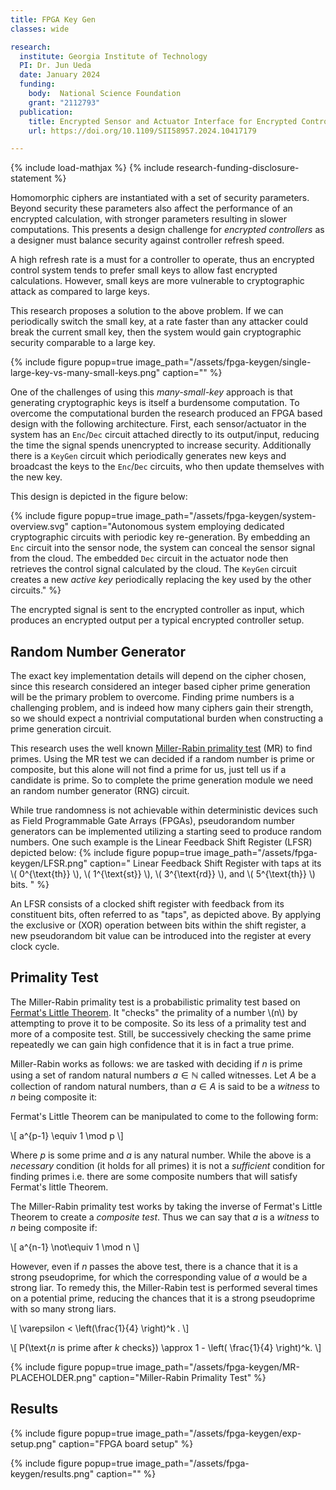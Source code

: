 ```yaml
---
title: FPGA Key Gen
classes: wide

research:
  institute: Georgia Institute of Technology
  PI: Dr. Jun Ueda
  date: January 2024
  funding:
    body:  National Science Foundation
    grant: "2112793"
  publication:
    title: Encrypted Sensor and Actuator Interface for Encrypted Control Signals via Embedded FPGA Key Generation
    url: https://doi.org/10.1109/SII58957.2024.10417179

---
```


{% include load-mathjax %}
{% include research-funding-disclosure-statement %}

Homomorphic ciphers are instantiated with a set of security parameters.
Beyond security these parameters also affect the performance of an encrypted calculation, with stronger parameters resulting in slower computations.
This presents a design challenge for *encrypted controllers* as a designer must balance security against controller refresh speed.

A high refresh rate is a must for a controller to operate, thus an encrypted control system tends to prefer small keys to allow fast encrypted calculations.
However, small keys are more vulnerable to cryptographic attack as compared to large keys.

This research proposes a solution to the above problem.
If we can periodically switch the small key, at a rate faster than any attacker could break the current small key, then the system would gain cryptographic security comparable to a large key.

{% include figure 
popup=true 
image_path="/assets/fpga-keygen/single-large-key-vs-many-small-keys.png"
caption="" %}

One of the challenges of using this *many-small-key* approach is that generating cryptographic keys is itself a burdensome computation.
To overcome the computational burden the research produced an FPGA based design with the following architecture.
First, each sensor/actuator in the system has an `Enc`/`Dec` circuit attached directly to its output/input, reducing the time the signal spends unencrypted to increase security.
Additionally there is a `KeyGen` circuit which periodically generates new keys and broadcast the keys to the `Enc`/`Dec` circuits, who then update themselves with the new key.

This design is depicted in the figure below:

{% include figure 
    popup=true 
    image_path="/assets/fpga-keygen/system-overview.svg"
    caption="Autonomous system employing dedicated cryptographic circuits with periodic key re-generation. By embedding an `Enc` circuit into the sensor node, the system can conceal the sensor signal from the cloud. The embedded `Dec` circuit in the actuator node then retrieves the control signal calculated by the cloud. The `KeyGen` circuit creates a new *active key* periodically replacing the key used by the other circuits." %}

The encrypted signal is sent to the encrypted controller as input, which produces an encrypted output per a typical encrypted controller setup.


## Random Number Generator
The exact key implementation details will depend on the cipher chosen, since this research considered an integer based cipher prime generation will be the primary problem to overcome.
Finding prime numbers is a challenging problem, and is indeed how many ciphers gain their strength, so we should expect a nontrivial computational burden when constructing a prime generation circuit.

This research uses the well known [Miller-Rabin primality test](https://en.wikipedia.org/wiki/Miller%E2%80%93Rabin_primality_test) (MR) to find primes.
Using the MR test we can decided if a random number is prime or composite, but this alone will not find a prime for us, just tell us if a candidate is prime.
So to complete the prime generation module we need an random number generator (RNG) circuit.

While true randomness is not achievable within deterministic devices such as Field Programmable Gate Arrays (FPGAs), pseudorandom number generators can be implemented utilizing a starting seed to produce random numbers. 
One such example is the Linear Feedback Shift Register (LFSR) depicted below:
{% include figure 
popup=true 
image_path="/assets/fpga-keygen/LFSR.png"
caption="
Linear Feedback Shift Register with taps at its 
\\( 0^{\text{th}} \\), \\( 1^{\text{st}} \\), \\( 3^{\text{rd}} \\), and \\( 5^{\text{th}} \\) bits.
" 
%}

An LFSR consists of a clocked shift register with feedback from its constituent bits, often referred to as "taps", as depicted above.
By applying the exclusive or (XOR) operation between bits within the shift register, a new pseudorandom bit value can be introduced into the register at every clock cycle.

## Primality Test
The Miller-Rabin primality test is a probabilistic primality test based on [Fermat's Little Theorem](https://mathworld.wolfram.com/FermatsLittleTheorem.html). 
It "checks" the primality of a number \\(n\\) by attempting to prove it to be composite.
So its less of a primality test and more of a composite test.
Still, be successively checking the same prime repeatedly we can gain high confidence that it is in fact a true prime.

Miller-Rabin works as follows: we are tasked with deciding if $n$ is prime using a set of random natural numbers $a \in \mathbb{N}$ called witnesses.
Let $A$ be a collection of random natural numbers, than $a \in A$ is said to be a *witness* to $n$ being composite it:

Fermat's Little Theorem can be manipulated to come to the following form:

\\[ a^{p-1} \equiv 1 \mod p \\]

Where $p$ is some prime and $a$ is any natural number.
While the above is a *necessary* condition (it holds for all primes) it is not a *sufficient* condition for finding primes i.e. there are some composite numbers that will satisfy Fermat's little Theorem.

The Miller-Rabin primality test works by taking the inverse of Fermat's Little Theorem to create a *composite test*.
Thus we can say that $a$ is a *witness* to $n$ being composite if:

\\[ a^{n-1} \not\equiv 1 \mod n \\]

However, even if $n$ passes the above test, there is a chance that it is a strong pseudoprime, for which the corresponding value of $a$ would be a strong liar. 
To remedy this, the Miller-Rabin test is performed several times on a potential prime, reducing the chances that it is a strong pseudoprime with so many strong liars.


\\[ \varepsilon < \left(\frac{1}{4} \right)^k . \\]

\\[ P(\text{$n$ is prime after $k$ checks}) \approx 1 - \left( \frac{1}{4} \right)^k. \\]

{% include figure 
    popup=true 
    image_path="/assets/fpga-keygen/MR-PLACEHOLDER.png"
    caption="Miller-Rabin Primality Test" %}

## Results

{% include figure 
    popup=true 
    image_path="/assets/fpga-keygen/exp-setup.png"
    caption="FPGA board setup" %}


{% include figure 
popup=true 
image_path="/assets/fpga-keygen/results.png"
caption="" %}
